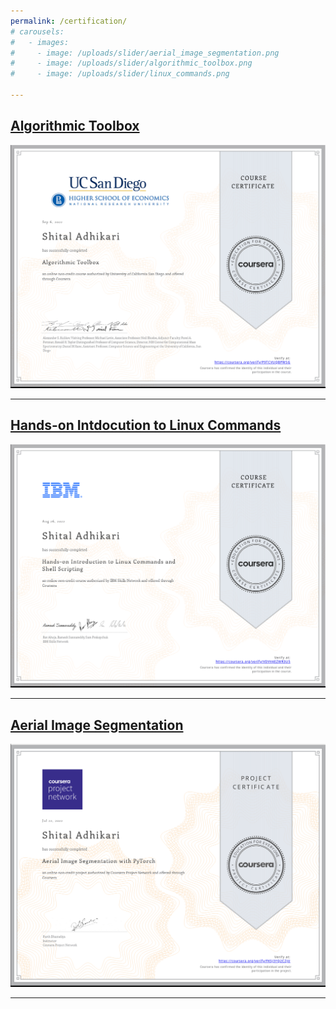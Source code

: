 ```yaml
---
permalink: /certification/
# carousels:
#   - images: 
#     - image: /uploads/slider/aerial_image_segmentation.png
#     - image: /uploads/slider/algorithmic_toolbox.png
#     - image: /uploads/slider/linux_commands.png

---
```

<!-- 
{% include carousel.html height="150" width="200"
   unit="%" duration="3" number="1" %} -->
## [Algorithmic Toolbox](https://coursera.org/share/530e0b652a5e70b8e4e3eae386dc4307)

![algorithmic toolbox](/uploads/slider/algorithmic_toolbox.png)

---

## [Hands-on Intdocution to Linux Commands](https://www.coursera.org/account/accomplishments/verify/FKSJ3YQ2CZJU)

![linux Commands](/uploads/slider/linux_commands.png)

---

## [Aerial Image Segmentation](https://coursera.org/share/cd3dc99673f01ec6d63056c3be05ec4b)

![test image](/uploads/slider/aerial_image_segmentation.png)

---
   